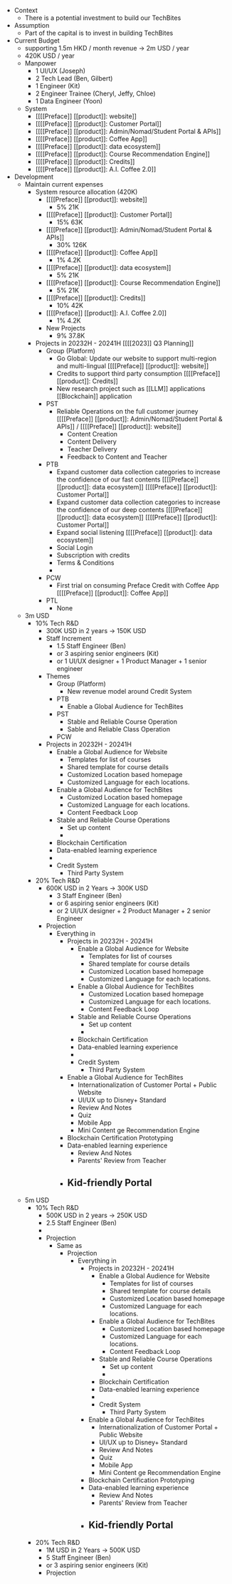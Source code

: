 - Context
    - There is a potential investment to build our TechBites
- Assumption
    - Part of the capital is to invest in building TechBites
- Current Budget
    - supporting 1.5m HKD / month revenue -> 2m USD / year
    - 420K USD / year
    - Manpower
        - 1 UI/UX (Joseph)
        - 2 Tech Lead (Ben, Gilbert)
        - 1 Engineer (Kit)
        - 2 Engineer Trainee (Cheryl, Jeffy, Chloe)
        - 1 Data Engineer (Yoon)
    - System
        - [[[[Preface]] [[product]]: website]]
        - [[[[Preface]] [[product]]: Customer Portal]]
        - [[[[Preface]] [[product]]: Admin/Nomad/Student Portal & APIs]]
        - [[[[Preface]] [[product]]: Coffee App]]
        - [[[[Preface]] [[product]]: data ecosystem]]
        - [[[[Preface]] [[product]]: Course Recommendation Engine]]
        - [[[[Preface]] [[product]]: Credits]]
        - [[[[Preface]] [[product]]: A.I. Coffee 2.0]]
- Development
    - Maintain current expenses
        - System resource allocation (420K)
            - [[[[Preface]] [[product]]: website]]
                - 5% 21K
            - [[[[Preface]] [[product]]: Customer Portal]]
                - 15% 63K
            - [[[[Preface]] [[product]]: Admin/Nomad/Student Portal & APIs]]
                - 30% 126K
            - [[[[Preface]] [[product]]: Coffee App]]
                - 1% 4.2K
            - [[[[Preface]] [[product]]: data ecosystem]]
                - 5% 21K
            - [[[[Preface]] [[product]]: Course Recommendation Engine]]
                - 5% 21K
            - [[[[Preface]] [[product]]: Credits]]
                - 10% 42K
            - [[[[Preface]] [[product]]: A.I. Coffee 2.0]]
                - 1% 4.2K
            - New Projects
                - 9% 37.8K
        - Projects in 20232H - 20241H [[[[2023]] Q3 Planning]]
            - Group (Platform)
                - Go Global: Update our website to support multi-region and multi-lingual [[[[Preface]] [[product]]: website]]
                - Credits to support third party consumption [[[[Preface]] [[product]]: Credits]]
                - New research project such as [[LLM]] applications [[Blockchain]] application
            - PST
                - Reliable Operations on the full customer journey [[[[Preface]] [[product]]: Admin/Nomad/Student Portal & APIs]] / [[[[Preface]] [[product]]: website]]
                    - Content Creation
                    - Content Delivery
                    - Teacher Delivery
                    - Feedback to Content and Teacher
            - PTB
                - Expand customer data collection categories to increase the confidence of our fast contents [[[[Preface]] [[product]]: data ecosystem]] [[[[Preface]] [[product]]: Customer Portal]]
                - Expand customer data collection categories to increase the confidence of our deep contents [[[[Preface]] [[product]]: data ecosystem]] [[[[Preface]] [[product]]: Customer Portal]]
                - Expand social listening [[[[Preface]] [[product]]: data ecosystem]]
                - Social Login
                - Subscription with credits
                - Terms & Conditions
                - 
            - PCW
                - First trial on consuming Preface Credit with Coffee App [[[[Preface]] [[product]]: Coffee App]]
            - PTL
                - None
    - 3m USD
        - 10% Tech R&D
            - 300K USD in 2 years -> 150K USD
            - Staff Increment
                - 1.5 Staff Engineer (Ben)
                - or 3 aspiring senior engineers (Kit)
                - or 1 UI/UX designer + 1 Product Manager + 1 senior engineer
            - Themes
                - Group (Platform)
                    - New revenue model around Credit System
                - PTB
                    - Enable a Global Audience for TechBites
                - PST
                    - Stable and Reliable Course Operation
                    - Sable and Reliable Class Operation
                - PCW
            - Projects in 20232H - 20241H
                - Enable a Global Audience for Website
                    - Templates for list of courses
                    - Shared template for course details
                    - Customized Location based homepage
                    - Customized Language for each locations.
                - Enable a Global Audience for TechBites
                    - Customized Location based homepage
                    - Customized Language for each locations.
                    - Content Feedback Loop
                - Stable and Reliable Course Operations
                    - Set up content
                    - 
                - Blockchain Certification
                - Data-enabled learning experience
                - 
                - Credit System
                    - Third Party System
        - 20% Tech R&D
            - 600K USD in 2 Years -> 300K USD
                - 3 Staff Engineer (Ben)
                - or 6 aspiring senior engineers (Kit)
                - or 2 UI/UX designer + 2 Product Manager + 2 senior Engineer
            - Projection
                - Everything in 
                    - Projects in 20232H - 20241H
                        - Enable a Global Audience for Website
                            - Templates for list of courses
                            - Shared template for course details
                            - Customized Location based homepage
                            - Customized Language for each locations.
                        - Enable a Global Audience for TechBites
                            - Customized Location based homepage
                            - Customized Language for each locations.
                            - Content Feedback Loop
                        - Stable and Reliable Course Operations
                            - Set up content
                            - 
                        - Blockchain Certification
                        - Data-enabled learning experience
                        - 
                        - Credit System
                            - Third Party System
                    - Enable a Global Audience for TechBites
                        - Internationalization of Customer Portal + Public Website
                        - UI/UX up to Disney+ Standard
                        - Review And Notes
                        - Quiz
                        - Mobile App
                        - Mini Content ge Recommendation Engine
                    - Blockchain Certification Prototyping
                    - Data-enabled learning experience
                        - Review And Notes
                        - Parents' Review from Teacher
                    - Kid-friendly Portal
                        - 
    - 5m USD
        - 10% Tech R&D
            - 500K USD in 2 years -> 250K USD
            - 2.5 Staff Engineer (Ben)
            - 
            - Projection
                - Same as 
                    - Projection
                        - Everything in 
                            - Projects in 20232H - 20241H
                                - Enable a Global Audience for Website
                                    - Templates for list of courses
                                    - Shared template for course details
                                    - Customized Location based homepage
                                    - Customized Language for each locations.
                                - Enable a Global Audience for TechBites
                                    - Customized Location based homepage
                                    - Customized Language for each locations.
                                    - Content Feedback Loop
                                - Stable and Reliable Course Operations
                                    - Set up content
                                    - 
                                - Blockchain Certification
                                - Data-enabled learning experience
                                - 
                                - Credit System
                                    - Third Party System
                            - Enable a Global Audience for TechBites
                                - Internationalization of Customer Portal + Public Website
                                - UI/UX up to Disney+ Standard
                                - Review And Notes
                                - Quiz
                                - Mobile App
                                - Mini Content ge Recommendation Engine
                            - Blockchain Certification Prototyping
                            - Data-enabled learning experience
                                - Review And Notes
                                - Parents' Review from Teacher
                            - Kid-friendly Portal
                                - 
        - 20% Tech R&D
            - 1M USD in 2 Years -> 500K USD
            - 5 Staff Engineer (Ben)
            - or 3 aspiring senior engineers (Kit)
            - Projection
